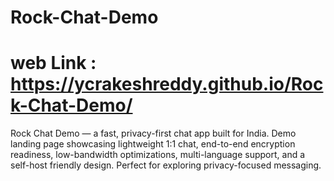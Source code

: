 # Rock-Chat-Demo

# web Link : https://ycrakeshreddy.github.io/Rock-Chat-Demo/

Rock Chat Demo — a fast, privacy-first chat app built for India. Demo landing page showcasing lightweight 1:1 chat, end-to-end encryption readiness, low-bandwidth optimizations, multi-language support, and a self-host friendly design. Perfect for exploring privacy-focused messaging.
